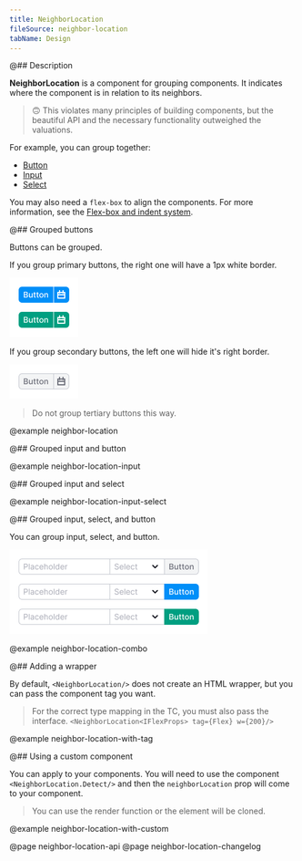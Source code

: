 ```yaml
---
title: NeighborLocation
fileSource: neighbor-location
tabName: Design
---
```


@## Description

**NeighborLocation** is a component for grouping components. It indicates where the component is in relation to its
neighbors.

> 🙃 This violates many principles of building components, but the beautiful API and the necessary functionality
> outweighed the valuations.

For example, you can group together:

- [Button](/components/button/)
- [Input](/components/input/)
- [Select](/components/select)

You may also need a `flex-box` to align the components. For more information, see
the [Flex-box and indent system](/layout/box-system/).

@## Grouped buttons

Buttons can be grouped.

If you group primary buttons, the right one will have a 1px white border.

![buttons group](static/primary-buttons-group.png)

If you group secondary buttons, the left one will hide it's right border.

![buttons group](static/secondary-buttons-group.png)

> Do not group tertiary buttons this way.

@example neighbor-location

@## Grouped input and button

@example neighbor-location-input

@## Grouped input and select

@example neighbor-location-input-select

@## Grouped input, select, and button

You can group input, select, and button.

![combo case](static/combo.png)

@example neighbor-location-combo

@## Adding a wrapper

By default, `<NeighborLocation/>` does not create an HTML wrapper, but you can pass the component tag you want.

> For the correct type mapping in the TC, you must also pass the interface.
> `<NeighborLocation<IFlexProps> tag={Flex} w={200}/>`

@example neighbor-location-with-tag

@## Using a custom component

You can apply <NeighborLocation/> to your components. You will need to use the component `<NeighborLocation.Detect/>` and
then the `neighborLocation` prop will come to your component.

> You can use the render function or the element will be cloned.

@example neighbor-location-with-custom

@page neighbor-location-api
@page neighbor-location-changelog

